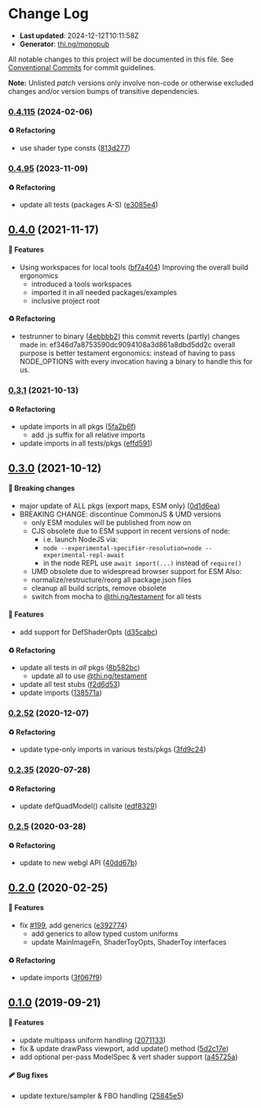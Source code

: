 # Change Log

- **Last updated**: 2024-12-12T10:11:58Z
- **Generator**: [thi.ng/monopub](https://thi.ng/monopub)

All notable changes to this project will be documented in this file.
See [Conventional Commits](https://conventionalcommits.org/) for commit guidelines.

**Note:** Unlisted _patch_ versions only involve non-code or otherwise excluded changes
and/or version bumps of transitive dependencies.

### [0.4.115](https://github.com/thi-ng/umbrella/tree/@thi.ng/webgl-shadertoy@0.4.115) (2024-02-06)

#### ♻️ Refactoring

- use shader type consts ([813d277](https://github.com/thi-ng/umbrella/commit/813d277))

### [0.4.95](https://github.com/thi-ng/umbrella/tree/@thi.ng/webgl-shadertoy@0.4.95) (2023-11-09)

#### ♻️ Refactoring

- update all tests (packages A-S) ([e3085e4](https://github.com/thi-ng/umbrella/commit/e3085e4))

## [0.4.0](https://github.com/thi-ng/umbrella/tree/@thi.ng/webgl-shadertoy@0.4.0) (2021-11-17)

#### 🚀 Features

- Using workspaces for local tools ([bf7a404](https://github.com/thi-ng/umbrella/commit/bf7a404))
  Improving the overall build ergonomics
  - introduced a tools workspaces
  - imported it in all needed packages/examples
  - inclusive project root

#### ♻️ Refactoring

- testrunner to binary ([4ebbbb2](https://github.com/thi-ng/umbrella/commit/4ebbbb2))
  this commit reverts (partly) changes made in:
  ef346d7a8753590dc9094108a3d861a8dbd5dd2c
  overall purpose is better testament ergonomics:
  instead of having to pass NODE_OPTIONS with every invocation
  having a binary to handle this for us.

### [0.3.1](https://github.com/thi-ng/umbrella/tree/@thi.ng/webgl-shadertoy@0.3.1) (2021-10-13)

#### ♻️ Refactoring

- update imports in all pkgs ([5fa2b6f](https://github.com/thi-ng/umbrella/commit/5fa2b6f))
  - add .js suffix for all relative imports
- update imports in all tests/pkgs ([effd591](https://github.com/thi-ng/umbrella/commit/effd591))

## [0.3.0](https://github.com/thi-ng/umbrella/tree/@thi.ng/webgl-shadertoy@0.3.0) (2021-10-12)

#### 🛑 Breaking changes

- major update of ALL pkgs (export maps, ESM only) ([0d1d6ea](https://github.com/thi-ng/umbrella/commit/0d1d6ea))
- BREAKING CHANGE: discontinue CommonJS & UMD versions
  - only ESM modules will be published from now on
  - CJS obsolete due to ESM support in recent versions of node:
    - i.e. launch NodeJS via:
    - `node --experimental-specifier-resolution=node --experimental-repl-await`
    - in the node REPL use `await import(...)` instead of `require()`
  - UMD obsolete due to widespread browser support for ESM
  Also:
  - normalize/restructure/reorg all package.json files
  - cleanup all build scripts, remove obsolete
  - switch from mocha to [@thi.ng/testament](https://github.com/thi-ng/umbrella/tree/main/packages/testament) for all tests

#### 🚀 Features

- add support for DefShaderOpts ([d35cabc](https://github.com/thi-ng/umbrella/commit/d35cabc))

#### ♻️ Refactoring

- update all tests in _all_ pkgs ([8b582bc](https://github.com/thi-ng/umbrella/commit/8b582bc))
  - update all to use [@thi.ng/testament](https://github.com/thi-ng/umbrella/tree/main/packages/testament)
- update all test stubs ([f2d6d53](https://github.com/thi-ng/umbrella/commit/f2d6d53))
- update imports ([138571a](https://github.com/thi-ng/umbrella/commit/138571a))

### [0.2.52](https://github.com/thi-ng/umbrella/tree/@thi.ng/webgl-shadertoy@0.2.52) (2020-12-07)

#### ♻️ Refactoring

- update type-only imports in various tests/pkgs ([3fd9c24](https://github.com/thi-ng/umbrella/commit/3fd9c24))

### [0.2.35](https://github.com/thi-ng/umbrella/tree/@thi.ng/webgl-shadertoy@0.2.35) (2020-07-28)

#### ♻️ Refactoring

- update defQuadModel() callsite ([edf8329](https://github.com/thi-ng/umbrella/commit/edf8329))

### [0.2.5](https://github.com/thi-ng/umbrella/tree/@thi.ng/webgl-shadertoy@0.2.5) (2020-03-28)

#### ♻️ Refactoring

- update to new webgl API ([40dd67b](https://github.com/thi-ng/umbrella/commit/40dd67b))

## [0.2.0](https://github.com/thi-ng/umbrella/tree/@thi.ng/webgl-shadertoy@0.2.0) (2020-02-25)

#### 🚀 Features

- fix [#199](https://github.com/thi-ng/umbrella/issues/199), add generics ([e392774](https://github.com/thi-ng/umbrella/commit/e392774))
  - add generics to allow typed custom uniforms
  - update MainImageFn, ShaderToyOpts, ShaderToy interfaces

#### ♻️ Refactoring

- update imports ([3f067f9](https://github.com/thi-ng/umbrella/commit/3f067f9))

## [0.1.0](https://github.com/thi-ng/umbrella/tree/@thi.ng/webgl-shadertoy@0.1.0) (2019-09-21)

#### 🚀 Features

- update multipass uniform handling ([2071133](https://github.com/thi-ng/umbrella/commit/2071133))
- fix & update drawPass viewport, add update() method ([5d2c17e](https://github.com/thi-ng/umbrella/commit/5d2c17e))
- add optional per-pass ModelSpec & vert shader support ([a45725a](https://github.com/thi-ng/umbrella/commit/a45725a))

#### 🩹 Bug fixes

- update texture/sampler & FBO handling ([25845e5](https://github.com/thi-ng/umbrella/commit/25845e5))
